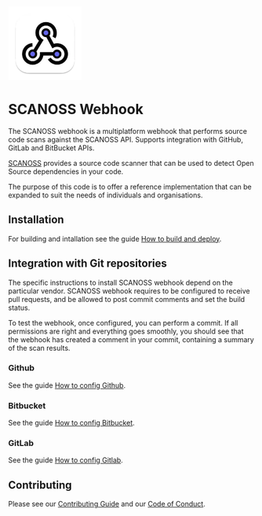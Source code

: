 <img src="docs/webhook.png" alt="SCANOSS Webhook logo" width="150" height="150" />

# SCANOSS Webhook

The SCANOSS webhook is a multiplatform webhook that performs source code scans against the SCANOSS API. Supports integration with GitHub, GitLab and BitBucket APIs.

[SCANOSS](https://www.scanoss.com) provides a source code scanner that can be used to detect Open Source dependencies in your code.

The purpose of this code is to offer a reference implementation that can be expanded to suit the needs of individuals and organisations.

## Installation

For building and intallation see the guide [How to build and deploy](/docs/How%20to%20build%20and%20deploy.md).

## Integration with Git repositories

The specific instructions to install SCANOSS webhook depend on the particular vendor. SCANOSS webhook requires to be configured to receive pull requests, and be allowed to post commit comments and set the build status.

To test the webhook, once configured, you can perform a commit. If all permissions are right and everything goes smoothly, you should see that the webhook has created a comment in your commit, containing a summary of the scan results.

### Github
See the guide [How to config Github](/docs/How%20to%20config%20Github.md).
### Bitbucket
See the guide [How to config Bitbucket](/docs/How%20to%20config%20Bitbucket.md).
### GitLab
See the guide [How to config Gitlab](/docs/How%20to%20config%20Gitlab.md).

## Contributing

Please see our [Contributing Guide](CONTRIBUTING.md) and our [Code of Conduct](CODE_OF_CONDUCT.md).
